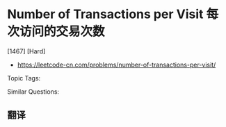 # Number of Transactions per Visit 每次访问的交易次数

[1467] [Hard]

- https://leetcode-cn.com/problems/number-of-transactions-per-visit/

Topic Tags:

Similar Questions:

## 翻译
